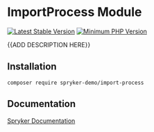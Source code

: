 # ImportProcess Module
[![Latest Stable Version](https://poser.pugx.org/spryker-demo/import-process/v/stable.svg)](https://packagist.org/packages/spryker-demo/import-process)
[![Minimum PHP Version](https://img.shields.io/badge/php-%3E%3D%207.4-8892BF.svg)](https://php.net/)

{{ADD DESCRIPTION HERE}}

## Installation

```
composer require spryker-demo/import-process
```

## Documentation

[Spryker Documentation](https://academy.spryker.com/developing_with_spryker/module_guide/modules.html)

